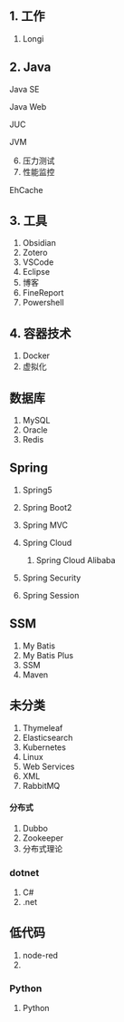## 1. 工作

1. Longi

## 2. Java

Java SE

Java Web

JUC

JVM

6. 压力测试
7. 性能监控

EhCache

## 3. 工具

1. Obsidian
2. Zotero
3. VSCode
4. Eclipse
5. 博客
6. FineReport
7. Powershell

## 4. 容器技术

1. Docker
2. 虚拟化

## 数据库

1. MySQL
2. Oracle
3. Redis

## Spring

1. Spring5
2. Spring Boot2
3. Spring MVC
4. Spring Cloud

   1. Spring Cloud Alibaba
5. Spring Security
6. Spring Session

## SSM

1. My Batis
2. My Batis Plus
3. SSM
4. Maven

## 未分类

1. Thymeleaf
2. Elasticsearch
3. Kubernetes
4. Linux
5. Web Services
6. XML
7. RabbitMQ

#### 分布式

1. Dubbo
2. Zookeeper
3. 分布式理论

### dotnet

1. C#
2. .net

## 低代码

1. node-red
2. 

### Python

1. Python
